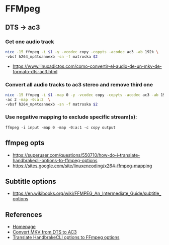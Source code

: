 # FFMpeg

## DTS -> ac3

### Get one audio track

```bash
nice -15 ffmpeg -i $1 -y -vcodec copy -copyts -acodec ac3 -ab 192k \
-vbsf h264_mp4toannexb -sn -f matroska $2
```

- https://www.linuxadictos.com/como-convertir-el-audio-de-un-mkv-de-formato-dts-ac3.html

### Convert all audio tracks to ac3 stereo and remove third one

```bash
nice -15 ffmpeg -i $1 -map 0 -y -vcodec copy -copyts -acodec ac3 -ab 192k \
-ac 2 -map -0:a:2  \
-vbsf h264_mp4toannexb -sn -f matroska $2
```

### Use negative mapping to exclude specific stream(s):
```
ffmpeg -i input -map 0 -map -0:a:1 -c copy output
```

## ffmpeg opts

- https://superuser.com/questions/550710/how-do-i-translate-handbrakecli-options-to-ffmpeg-options
- https://sites.google.com/site/linuxencoding/x264-ffmpeg-mapping

## Subtitle options

- https://en.wikibooks.org/wiki/FFMPEG_An_Intermediate_Guide/subtitle_options

## References

* [Homepage](https://trac.ffmpeg.org/wiki/Map)
* [Convert MKV from DTS to AC3](https://www.linuxadictos.com/como-convertir-el-audio-de-un-mkv-de-formato-dts-ac3.html)
* [Translate HandbrakeCLI options to FFmpeg options](https://superuser.com/questions/550710/how-do-i-translate-handbrakecli-options-to-ffmpeg-options)

